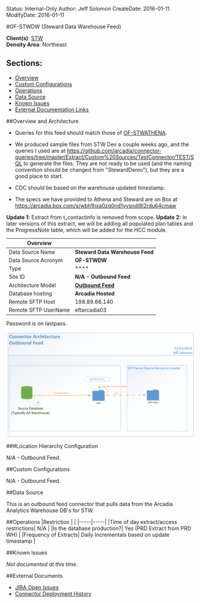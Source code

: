Status: Internal-Only
Author: Jeff Solomon
CreateDate: 2016-01-11
ModifyDate: 2016-01-11


#OF-STWDW (Steward Data Warehouse Feed)

**Client(s)**: [STW](../STW.md)  
**Density Area**: Northeast   

## Sections:
* [Overview](#overview-and-architecture)
* [Custom Configurations](#custom-configurations)
* [Operations](#operations)
* [Data Source](#data-source)
* [Known Issues](#known-issues)
* [External Documentation Links](#external-documents)

##Overview and Architecture

* Queries for this feed should match those of [OF-STWATHENA](./OF-STWATHENA.md).  

* We produced sample files from STW Dev a couple weeks ago, and the queries I used are at https://github.com/arcadia/connector-queries/tree/master/Extract/Custom%20Sources/TestConnector/TEST/SQL to generate the files. They are not ready to be used (and the naming convention should be changed from "StewardDemo"), but they are a good place to start.  

* CDC should be based on the warehouse updated timestamp. 

* The specs we have provided to Athena and Steward are on Box at https://arcadia.box.com/s/wbh1hxa0zg0nd1yysndi8l2rdu64cmaw


**Update 1:** Extract from t_contactinfo is removed from scope. 
**Update 2:** In later versions of this extract, we will be adding all populated plan tables and the ProgressNote table, which will be added for the HCC module.


| Overview ||
|-----|-----|
| Data Source Name| **Steward Data Warehouse Feed** |
| Data Source Acronym| **OF-STWDW** |
| Type | **** |
| Site ID | **N/A - Outbound Feed** |
| Architecture Model | [**Outbound Feed**](../../Tech_Delivery/Standard-Implementations/Outbound-Feed.md)|
| Database hosting | **Arcadia Hosted** |
| Remote SFTP Host | 198.89.66.140 |
| Remote SFTP UserName | eftarcadia03 |

Password is on lastpass. 


<a href="../../../img/Connector-Outbound-Feed.png">![](../../img/Connector-Outbound-Feed.png)</a>



###Location Hierarchy Configuration

N/A - Outbound Feed. 

##Custom Configurations

N/A - Outbound Feed.

##Data Source

This is an outbound feed connector that pulls data from the Arcadia Analytics Warehouse DB's for STW.  


##Operations
|Restriction | |
|-----|-----|
|Time of day extract/access restrictions| N/A |
|Is the database production?| Yes (PRD Extract from PRD WH) |
|Frequency of Extracts| Daily Incrementals based on update timestamp |

##Known Issues

*Not documented at this time.*

##External Documents
- [JIRA Open Issues](https://jira.arcadiasolutions.com/issues/?jql=(labels%20%3D%20OF-STWDW%20or%20%22Data%20Source%20Acronym%22%20~%20OF-STWDW)%20and%20status%20!%3D%20Closed)
- [Connector Deployment History](https://github.com/arcadia/qdw/wiki/connector-version)
